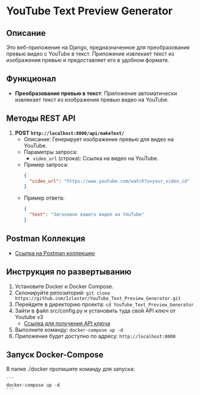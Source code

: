# YouTube Text Preview Generator

## Описание
Это веб-приложение на Django, предназначенное для преобразования превью видео с YouTube в текст. Приложение извлекает текст из изображения превью и предоставляет его в удобном формате.

## Функционал
- **Преобразование превью в текст**: Приложение автоматически извлекает текст из изображения превью видео на YouTube.

## Методы REST API
1. **POST `http://localhost:8000/api/makeText/`**
   - Описание: Генерирует изображение превью для видео на YouTube.
   - Параметры запроса:
     - `video_url` (строка): Ссылка на видео на YouTube.
   - Пример запроса:
     ```json
     {
       "video_url": "https://www.youtube.com/watch?v=your_video_id"
     }
     ```
   - Пример ответа:
     ```json
     {
       "text": "Заголовок вашего видео на YouTube"
     }
     ```

## Postman Коллекция
- [Ссылка на Postman коллекцию](https://api.postman.com/collections/14852565-ccf6a9fa-6775-42cc-88cf-adf7678692f5?access_key=PMAT-01HGQYTWQM1NK2PDE7NTG9PEY2)

## Инструкция по развертыванию
1. Установите Docker и Docker Compose.
2. Склонируйте репозиторий: `git clone https://github.com/Izlaster/YouTube_Text_Preview_Generator.git`
3. Перейдите в директорию проекта: `cd YouTube_Text_Preview_Generator`
4. Зайти в файл src/config.py и установить туда свой API ключ от Youtube v3
   - [Ссылка для получения API ключа](https://console.cloud.google.com/apis/credentials)
6. Выполните команду: `docker-compose up -d`
7. Приложение будет доступно по адресу: `http://localhost:8000`


## Запуск Docker-Compose
В папке ./docker пропишите команду для запуска:

    ```
    docker-compose up -d 
    ``` 
